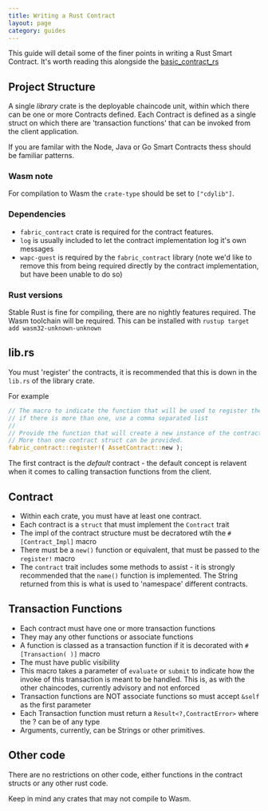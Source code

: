 ```yaml
---
title: Writing a Rust Contract
layout: page
category: guides
---
```


This guide will detail some of the finer points in writing a Rust Smart Contract. It's worth reading this alongside the [basic_contract_rs](https://github.com/hyperledgendary/fabric-contract-api-rust/tree/master/basic_contract_rs)

## Project Structure

A single *library* crate is the deployable chaincode unit, within which there can be one or more Contracts defined. Each Contract is defined as a single struct on which there are 'transaction functions' that can be invoked from the client application.

If you are familar with the Node, Java or Go Smart Contracts thess should be familiar patterns.

### Wasm note
For compilation to Wasm the `crate-type` should be set to `["cdylib"]`. 

### Dependencies
- `fabric_contract` crate is required for the contract features.
- `log` is usually included to let the contract implementation log it's own messages
- `wapc-guest` is required by the `fabric_contract` library (note we'd like to remove this from being required directly by the contract implementation, but have been unable to do so)

### Rust versions
Stable Rust is fine for compiling, there are no nightly features required.
The Wasm toolchain will be required. This can be installed with `rustup target add wasm32-unknown-unknown` 

## lib.rs 

You must 'register' the contracts, it is recommended that this is down in the `lib.rs` of the library crate. 

For example

```rust
// The macro to indicate the function that will be used to register the contracts.
// if there is more than one, use a comma separated list
//
// Provide the function that will create a new instance of the contract strcut
// More than one contract struct can be provided. 
fabric_contract::register!( AssetContract::new );
```

The first contract is the *default* contract - the default concept is relavent when it comes to calling transaction functions from the client. 

## Contract

- Within each crate, you must have at least one contract. 
- Each contract is a `struct` that must implement the `Contract` trait
- The impl of the contract structure must be decratored wtih the `#[Contract_Impl]` macro
- There must be a `new()` function or equivalent, that must be passed to the `register!` macro
- The `contract` trait includes some methods to assist - it is strongly recommended that the `name()` function is implemented. The String returned from this is what is used to 'namespace' different contracts.

## Transaction Functions

- Each contract must have one or more transaction functions
- They may any other functions or associate functions
- A function is classed as a transaction function if it is decorated with `#[Transaction( )]` macro
- The must have public visibility
- This macro takes a parameter of `evaluate` or `submit` to indicate how the invoke of this transaction is meant to be handled. This is, as with the other chaincodes, currently advisory and not enforced
- Transaction functions are NOT associate functions so must accept `&self` as the first parameter
- Each Transaction function must return a `Result<?,ContractError>` where the ? can be of any type
- Arguments, currently, can be Strings or other primitives.

## Other code
There are no restrictions on other code, either functions in the contract structs or any other rust code. 

Keep in mind any crates that may not compile to Wasm.